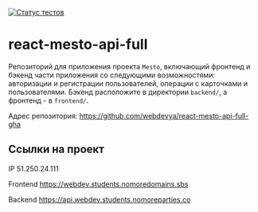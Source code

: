 [![Статус тестов](../../actions/workflows/tests.yml/badge.svg)](../../actions/workflows/tests.yml)

# react-mesto-api-full
Репозиторий для приложения проекта `Mesto`, включающий фронтенд и бэкенд части приложения со следующими возможностями: авторизации и регистрации пользователей, операции с карточками и пользователями. Бэкенд расположите в директории `backend/`, а фронтенд - в `frontend/`.

Адрес репозитория: https://github.com/webdevya/react-mesto-api-full-gha

## Ссылки на проект

IP 51.250.24.111

Frontend https://webdev.students.nomoredomains.sbs

Backend https://api.webdev.students.nomoreparties.co
